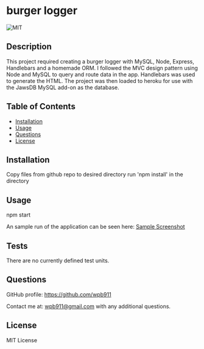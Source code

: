 # burger logger
![MIT  ](https://img.shields.io/badge/MIT-License-orange)


## Description
This project required creating a burger logger with MySQL, Node, Express, Handlebars and a homemade ORM. I followed the MVC design pattern using Node and MySQL to query and route data in the app. Handlebars was used to generate the HTML. The project was then loaded to heroku for use with the JawsDB MySQL add-on as the database. 

## Table of Contents

  * [Installation](#Installation)
  * [Usage](#Usage) 
  * [Questions](#Questions)
  * [License](#License)

  ## Installation
  Copy files from github repo to desired directory 
  run 'npm install' in the directory 

  ## Usage
  npm start

  An sample run of the application can be seen here:
  [Sample Screenshot](burger.png) 


  ## Tests
  There are no currently defined test units. 

  ## Questions
  GitHub profile: https://github.com/wpb911

  Contact me at: wpb911@gmail.com with any additional questions.

  ## License
  MIT License 
  

